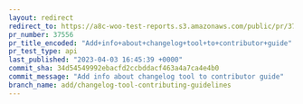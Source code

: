 ```yaml
---
layout: redirect
redirect_to: https://a8c-woo-test-reports.s3.amazonaws.com/public/pr/37556/api/index.html
pr_number: 37556
pr_title_encoded: "Add+info+about+changelog+tool+to+contributor+guide"
pr_test_type: api
last_published: "2023-04-03 16:45:39 +0000"
commit_sha: 34d54549992ebacfd2ccbddacf463a4a7ca4e4b0
commit_message: "Add info about changelog tool to contributor guide"
branch_name: add/changelog-tool-contributing-guidelines
---
```


